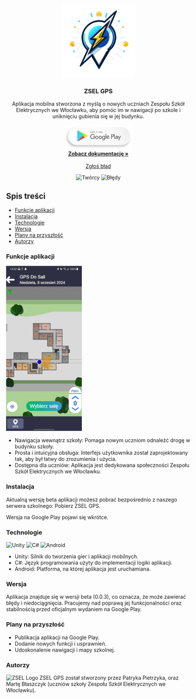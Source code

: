 <br/>
<div align="center">
<a href="https://github.com/inspector189/ZselGPS">
<img src="Assets/Images/zselgps_logo-removebg.png" alt="Logo" width="200" height="200">
</a>
<h3 align="center">ZSEL GPS</h3>
<p align="center">
Aplikacja mobilna stworzona z myślą o nowych uczniach Zespołu Szkół Elektrycznych we Włocławku, aby pomóc im w nawigacji po szkole i uniknięciu gubienia się w jej budynku.
<br/>
<br/>
<a href="google.com"><img src="Assets/Images/GooglePlay.png" alt="Google Play Download" height="65"></a>
<br/>
<a href="#"><strong>Zobacz dokumentację »</strong></a>
<br/>
<br/>
<a href="#">Zgłoś błąd</a>
</p>
  
![Twórcy](https://img.shields.io/github/contributors/inspector189/ZselGPS) ![Błędy](https://img.shields.io/github/issues/inspector189/ZselGPS)
</div>

## Spis treści

- [Funkcje aplikacji](#Funkcje-aplikacji)
- [Instalacja](#Instalacja)
- [Technologie](#Technologie)
- [Wersja](#Wersja)
- [Plany na przyszłość](#Plany-na-przyszłość)
- [Autorzy](#Autorzy)

### Funkcje aplikacji

<img src="Assets/Images/instrukcja_zdjecia/GPS%20Do%20Sali/458386311_1984246118654249_7692958172081040004_n.jpg" alt="Lokalizacja" height="450">

- Nawigacja wewnątrz szkoły: Pomaga nowym uczniom odnaleźć drogę w budynku szkoły.
- Prosta i intuicyjna obsługa: Interfejs użytkownika został zaprojektowany tak, aby był łatwy do zrozumienia i użycia.
- Dostępna dla uczniów: Aplikacja jest dedykowana społeczności Zespołu Szkół Elektrycznych we Włocławku.


### Instalacja

Aktualną wersję beta aplikacji możesz pobrać bezpośrednio z naszego serwera szkolnego: Pobierz ZSEL GPS.

Wersja na Google Play pojawi się wkrótce.

### Technologie 
<img src="https://i.redd.it/tu3gt6ysfxq71.png" alt="Unity" height="50"> <img src="https://www.javacodegeeks.com/wp-content/uploads/2024/01/pngegg-1-1.png" alt="C#" height="50"> <img src="https://upload.wikimedia.org/wikipedia/commons/thumb/6/64/Android_logo_2019_%28stacked%29.svg/1173px-Android_logo_2019_%28stacked%29.svg.png" alt="Android" height="50">

- Unity: Silnik do tworzenia gier i aplikacji mobilnych.
- C#: Język programowania użyty do implementacji logiki aplikacji.
- Android: Platforma, na której aplikacja jest uruchamiana.

### Wersja

Aplikacja znajduje się w wersji beta (0.0.3), co oznacza, że może zawierać błędy i niedociągnięcia. Pracujemy nad poprawą jej funkcjonalności oraz stabilnością przed oficjalnym wydaniem na Google Play.

### Plany na przyszłość
- Publikacja aplikacji na Google Play.
- Dodanie nowych funkcji i usprawnień.
- Udoskonalenie nawigacji i mapy szkolnej.

### Autorzy 
<img src="https://encrypted-tbn0.gstatic.com/images?q=tbn:ANd9GcTDD1BegqzxJS883Csmq03ZAxvtHRUrNG398Q&s" alt="ZSEL Logo" height="150">
ZSEL GPS został stworzony przez Patryka Pietrzyka, oraz Martę Błaszczyk (uczniów szkoły Zespołu Szkół Elektrycznych we Włocławku).

